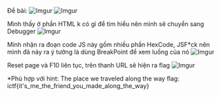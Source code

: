 Đề bài: 
![Imgur](https://i.imgur.com/0D7oDSI.png)
![Imgur](https://i.imgur.com/p9VYsEF.png)

Mình thấy ở phần HTML k có gì để tìm hiểu nên mình sẽ chuyển sang Debugger
![Imgur](https://i.imgur.com/AvNmYxO.png)

Mình nhận ra đoạn code JS này gồm nhiều phần HexCode, JSF*ck nên mình đã nảy ra ý tưởng là dùng BreakPoint để xem luồng của nó
![Imgur](https://i.imgur.com/Ba1egsx.png)

Reset page và F10 liên tục, trên thanh URL sẽ hiện ra flag 
![Imgur](https://i.imgur.com/SYbvS2h.png)

*Phù hợp với hint: The place we traveled along the way
flag: ictf{it's_me_the_friend_you_made_along_the_way}
